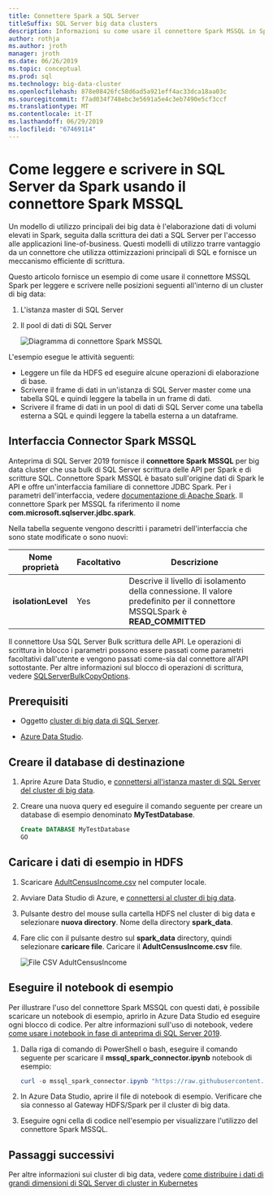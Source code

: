 ```yaml
---
title: Connettere Spark a SQL Server
titleSuffix: SQL Server big data clusters
description: Informazioni su come usare il connettore Spark MSSQL in Spark per leggere e scrivere in SQL Server.
author: rothja
ms.author: jroth
manager: jroth
ms.date: 06/26/2019
ms.topic: conceptual
ms.prod: sql
ms.technology: big-data-cluster
ms.openlocfilehash: 878e08426fc58d6ad5a921eff4ac33dca18aa03c
ms.sourcegitcommit: f7ad034f748ebc3e5691a5e4c3eb7490e5cf3ccf
ms.translationtype: MT
ms.contentlocale: it-IT
ms.lasthandoff: 06/29/2019
ms.locfileid: "67469114"
---
```

# <a name="how-to-read-and-write-to-sql-server-from-spark-using-the-mssql-spark-connector"></a>Come leggere e scrivere in SQL Server da Spark usando il connettore Spark MSSQL

Un modello di utilizzo principali dei big data è l'elaborazione dati di volumi elevati in Spark, seguita dalla scrittura dei dati a SQL Server per l'accesso alle applicazioni line-of-business. Questi modelli di utilizzo trarre vantaggio da un connettore che utilizza ottimizzazioni principali di SQL e fornisce un meccanismo efficiente di scrittura.

Questo articolo fornisce un esempio di come usare il connettore MSSQL Spark per leggere e scrivere nelle posizioni seguenti all'interno di un cluster di big data:

1. L'istanza master di SQL Server
1. Il pool di dati di SQL Server

   ![Diagramma di connettore Spark MSSQL](./media/spark-mssql-connector/mssql-spark-connector-diagram.png)

L'esempio esegue le attività seguenti:

- Leggere un file da HDFS ed eseguire alcune operazioni di elaborazione di base.
- Scrivere il frame di dati in un'istanza di SQL Server master come una tabella SQL e quindi leggere la tabella in un frame di dati.
- Scrivere il frame di dati in un pool di dati di SQL Server come una tabella esterna a SQL e quindi leggere la tabella esterna a un dataframe.

## <a name="mssql-spark-connector-interface"></a>Interfaccia Connector Spark MSSQL

Anteprima di SQL Server 2019 fornisce il **connettore Spark MSSQL** per big data cluster che usa bulk di SQL Server scrittura delle API per Spark e di scritture SQL. Connettore Spark MSSQL è basato sull'origine dati di Spark le API e offre un'interfaccia familiare di connettore JDBC Spark. Per i parametri dell'interfaccia, vedere [documentazione di Apache Spark](http://spark.apache.org/docs/latest/sql-data-sources-jdbc.html). Il connettore Spark per MSSQL fa riferimento il nome **com.microsoft.sqlserver.jdbc.spark**.

Nella tabella seguente vengono descritti i parametri dell'interfaccia che sono state modificate o sono nuovi:

| Nome proprietà | Facoltativo | Descrizione |
|---|---|---|
| **isolationLevel** | Yes | Descrive il livello di isolamento della connessione. Il valore predefinito per il connettore MSSQLSpark è **READ_COMMITTED** |

Il connettore Usa SQL Server Bulk scrittura delle API. Le operazioni di scrittura in blocco i parametri possono essere passati come parametri facoltativi dall'utente e vengono passati come-sia dal connettore all'API sottostante. Per altre informazioni sul blocco di operazioni di scrittura, vedere [SQLServerBulkCopyOptions]( ../connect/jdbc/using-bulk-copy-with-the-jdbc-driver.md#sqlserverbulkcopyoptions).

## <a name="prerequisites"></a>Prerequisiti

- Oggetto [cluster di big data di SQL Server](deploy-get-started.md).

- [Azure Data Studio](https://aka.ms/azdata-insiders).

## <a name="create-the-target-database"></a>Creare il database di destinazione

1. Aprire Azure Data Studio, e [connettersi all'istanza master di SQL Server del cluster di big data](connect-to-big-data-cluster.md).

1. Creare una nuova query ed eseguire il comando seguente per creare un database di esempio denominato **MyTestDatabase**.

   ```sql
   Create DATABASE MyTestDatabase
   GO
   ```

## <a name="load-sample-data-into-hdfs"></a>Caricare i dati di esempio in HDFS

1. Scaricare [AdultCensusIncome.csv](https://amldockerdatasets.azureedge.net/AdultCensusIncome.csv) nel computer locale.

1. Avviare Data Studio di Azure, e [connettersi al cluster di big data](connect-to-big-data-cluster.md).

1. Pulsante destro del mouse sulla cartella HDFS nel cluster di big data e selezionare **nuova directory**. Nome della directory **spark_data**.

1. Fare clic con il pulsante destro sul **spark_data** directory, quindi selezionare **caricare file**. Caricare il **AdultCensusIncome.csv** file.

   ![File CSV AdultCensusIncome](./media/spark-mssql-connector/spark_data.png)

## <a name="run-the-sample-notebook"></a>Eseguire il notebook di esempio

Per illustrare l'uso del connettore Spark MSSQL con questi dati, è possibile scaricare un notebook di esempio, aprirlo in Azure Data Studio ed eseguire ogni blocco di codice. Per altre informazioni sull'uso di notebook, vedere [come usare i notebook in fase di anteprima di SQL Server 2019](notebooks-guidance.md).

1. Dalla riga di comando di PowerShell o bash, eseguire il comando seguente per scaricare il **mssql_spark_connector.ipynb** notebook di esempio:

   ```PowerShell
   curl -o mssql_spark_connector.ipynb "https://raw.githubusercontent.com/microsoft/sql-server-samples/master/samples/features/sql-big-data-cluster/spark/data-virtualization/mssql_spark_connector.ipynb"
   ```

1. In Azure Data Studio, aprire il file di notebook di esempio. Verificare che sia connesso al Gateway HDFS/Spark per il cluster di big data.

1. Eseguire ogni cella di codice nell'esempio per visualizzare l'utilizzo del connettore Spark MSSQL.

## <a name="next-steps"></a>Passaggi successivi

Per altre informazioni sui cluster di big data, vedere [come distribuire i dati di grandi dimensioni di SQL Server di cluster in Kubernetes](deployment-guidance.md)